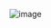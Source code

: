 ![image](https://github.com/TimurNiki/doc_app/assets/120056063/6e38e8be-2b54-4239-9a29-1d0f75c393e4)
